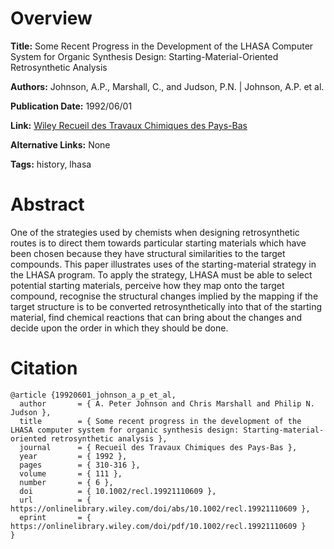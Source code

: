# Overview
**Title:**
Some Recent Progress in the Development of the LHASA Computer System for Organic Synthesis Design: Starting-Material-Oriented Retrosynthetic Analysis

**Authors:**
Johnson, A.P., Marshall, C., and Judson, P.N. |
Johnson, A.P. et al.

**Publication Date:**
1992/06/01

**Link:**
[Wiley Recueil des Travaux Chimiques des Pays-Bas](https://onlinelibrary.wiley.com/doi/abs/10.1002/recl.19921110609)

**Alternative Links:**
None

**Tags:**
history, lhasa


# Abstract
One of the strategies used by chemists when designing retrosynthetic routes is to direct them towards particular starting materials which have been chosen because they have structural similarities to the target compounds.
This paper illustrates uses of the starting-material strategy in the LHASA program.
To apply the strategy, LHASA must be able to select potential starting materials, perceive how they map onto the target compound, recognise the structural changes implied by the mapping if the target structure is to be converted retrosynthetically into that of the starting material, find chemical reactions that can bring about the changes and decide upon the order in which they should be done.


# Citation
```
@article {19920601_johnson_a_p_et_al,
  author       = { A. Peter Johnson and Chris Marshall and Philip N. Judson },
  title        = { Some recent progress in the development of the LHASA computer system for organic synthesis design: Starting-material-oriented retrosynthetic analysis },
  journal      = { Recueil des Travaux Chimiques des Pays-Bas },
  year         = { 1992 },
  pages        = { 310-316 },
  volume       = { 111 },
  number       = { 6 },
  doi          = { 10.1002/recl.19921110609 },
  url          = { https://onlinelibrary.wiley.com/doi/abs/10.1002/recl.19921110609 },
  eprint       = { https://onlinelibrary.wiley.com/doi/pdf/10.1002/recl.19921110609 }
}
```
